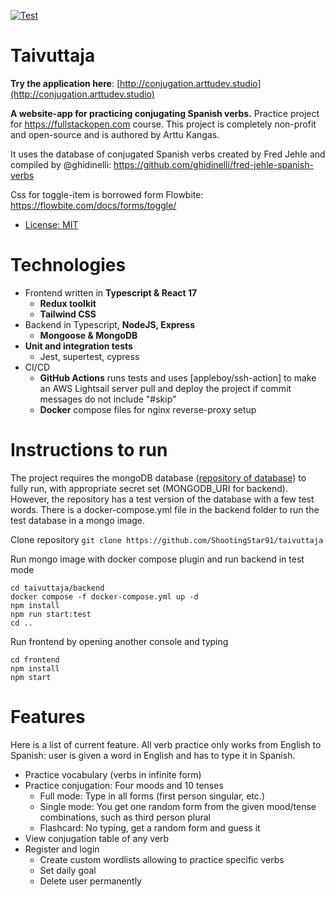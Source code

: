 [![Test](https://github.com/ShootingStar91/taivuttaja/actions/workflows/main.yml/badge.svg)](https://github.com/ShootingStar91/taivuttaja/actions/workflows/main.yml)

# Taivuttaja

**Try the application here**: [http://conjugation.arttudev.studio](http://conjugation.arttudev.studio)

**A website-app for practicing conjugating Spanish verbs.** Practice project for https://fullstackopen.com course. This project is completely non-profit and open-source and is authored by Arttu Kangas.

It uses the database of conjugated Spanish verbs created by Fred Jehle and compiled by @ghidinelli: https://github.com/ghidinelli/fred-jehle-spanish-verbs

Css for toggle-item is borrowed form Flowbite: https://flowbite.com/docs/forms/toggle/

+ [License: MIT](LICENSE.md)

# Technologies

+ Frontend written in **Typescript & React 17**
  + **Redux toolkit**
  + **Tailwind CSS**
+ Backend in Typescript, **NodeJS, Express**
  + **Mongoose & MongoDB**
+ **Unit and integration tests**
  + Jest, supertest, cypress
+ CI/CD
  + **GitHub Actions** runs tests and uses [appleboy/ssh-action] to make an AWS Lightsail server pull and deploy the project if commit messages do not include "#skip"
  + **Docker** compose files for nginx reverse-proxy setup

# Instructions to run

The project requires the mongoDB database ([repository of database](https://github.com/ghidinelli/fred-jehle-spanish-verbs)) to fully run, with appropriate secret set (MONGODB_URI for backend). However, the repository has a test version of the database with a few test words. There is a docker-compose.yml file in the backend folder to run the test database in a mongo image.

Clone repository `git clone https://github.com/ShootingStar91/taivuttaja`

Run mongo image with docker compose plugin and run backend in test mode

```
cd taivuttaja/backend
docker compose -f docker-compose.yml up -d
npm install
npm run start:test
cd ..
```

Run frontend by opening another console and typing

```
cd frontend
npm install
npm start
```

# Features

Here is a list of current feature. All verb practice only works from English to Spanish: user is given a word in English and has to type it in Spanish.

+ Practice vocabulary (verbs in infinite form)
+ Practice conjugation: Four moods and 10 tenses
  + Full mode: Type in all forms (first person singular, etc.)
  + Single mode: You get one random form from the given mood/tense combinations, such as third person plural
  + Flashcard: No typing, get a random form and guess it
+ View conjugation table of any verb
+ Register and login
  + Create custom wordlists allowing to practice specific verbs
  + Set daily goal
  + Delete user permanently
